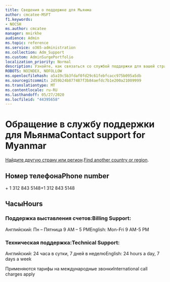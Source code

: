 ```yaml
---
title: Сведения о поддержке для Мьянма
author: cmcatee-MSFT
f1.keywords:
- NOCSH
ms.author: cmcatee
manager: mnirkhe
audience: Admin
ms.topic: reference
ms.service: o365-administration
ms.collection: Adm_Support
ms.custom: AdminSurgePortfolio
localization_priority: Normal
description: Узнайте, как связаться со службой поддержки для вашей страны или региона.
ROBOTS: NOINDEX, NOFOLLOW
ms.openlocfilehash: a5a19c5b3fdaf0fd29c61febfcacc975b095a5db
ms.sourcegitcommit: 2d59b24b877487f3b84aefdc7b1e200a21009999
ms.translationtype: MT
ms.contentlocale: ru-RU
ms.lasthandoff: 05/27/2020
ms.locfileid: "44395658"
---
```

# <a name="contact-support-for-myanmar"></a><span data-ttu-id="286e5-103">Обращение в службу поддержки для Мьянма</span><span class="sxs-lookup"><span data-stu-id="286e5-103">Contact support for Myanmar</span></span>

<span data-ttu-id="286e5-104">[Найдите другую страну или регион](../contact-support-for-business-products.md).</span><span class="sxs-lookup"><span data-stu-id="286e5-104">[Find another country or region](../contact-support-for-business-products.md).</span></span>

## <a name="phone-number"></a><span data-ttu-id="286e5-105">Номер телефона</span><span class="sxs-lookup"><span data-stu-id="286e5-105">Phone number</span></span>
<span data-ttu-id="286e5-106">+ 1 312 843 5148</span><span class="sxs-lookup"><span data-stu-id="286e5-106">+1 312 843 5148</span></span>

## <a name="hours"></a><span data-ttu-id="286e5-107">Часы</span><span class="sxs-lookup"><span data-stu-id="286e5-107">Hours</span></span>
### <a name="billing-support"></a><span data-ttu-id="286e5-108">Поддержка выставления счетов:</span><span class="sxs-lookup"><span data-stu-id="286e5-108">Billing Support:</span></span>

<span data-ttu-id="286e5-109">Английский: Пн – Пятница 9 AM – 5 PM</span><span class="sxs-lookup"><span data-stu-id="286e5-109">English: Mon-Fri 9 AM-5 PM</span></span>

### <a name="technical-support"></a><span data-ttu-id="286e5-110">Техническая поддержка:</span><span class="sxs-lookup"><span data-stu-id="286e5-110">Technical Support:</span></span>

<span data-ttu-id="286e5-111">Английский: 24 часа в сутки, 7 дней в неделю</span><span class="sxs-lookup"><span data-stu-id="286e5-111">English: 24 hours a day, 7 days a week</span></span>

<span data-ttu-id="286e5-112">Применяются тарифы на международные звонки</span><span class="sxs-lookup"><span data-stu-id="286e5-112">International call charges apply</span></span>
